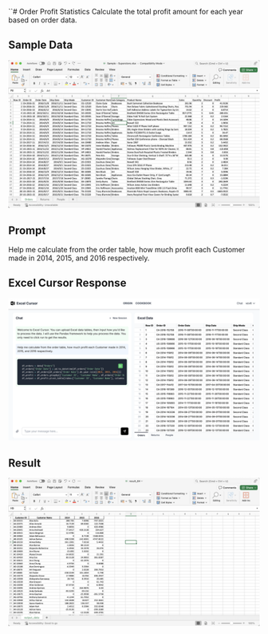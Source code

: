 ``# Order Profit Statistics
Calculate the total profit amount for each year based on order data.

## Sample Data
![](../images/case01_01.png)

## Prompt
Help me calculate from the order table, how much profit each Customer made in 2014, 2015, and 2016 respectively.

## Excel Cursor Response
![](../images/case01_02.png)

## Result
![](../images/case01_03.png)